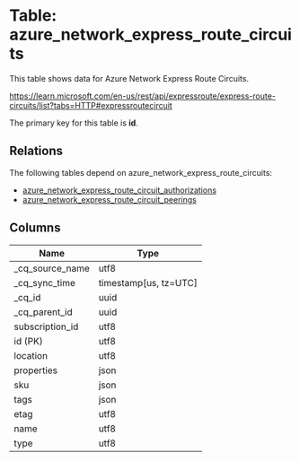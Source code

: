 # Table: azure_network_express_route_circuits

This table shows data for Azure Network Express Route Circuits.

https://learn.microsoft.com/en-us/rest/api/expressroute/express-route-circuits/list?tabs=HTTP#expressroutecircuit

The primary key for this table is **id**.

## Relations

The following tables depend on azure_network_express_route_circuits:
  - [azure_network_express_route_circuit_authorizations](azure_network_express_route_circuit_authorizations)
  - [azure_network_express_route_circuit_peerings](azure_network_express_route_circuit_peerings)

## Columns

| Name          | Type          |
| ------------- | ------------- |
|_cq_source_name|utf8|
|_cq_sync_time|timestamp[us, tz=UTC]|
|_cq_id|uuid|
|_cq_parent_id|uuid|
|subscription_id|utf8|
|id (PK)|utf8|
|location|utf8|
|properties|json|
|sku|json|
|tags|json|
|etag|utf8|
|name|utf8|
|type|utf8|